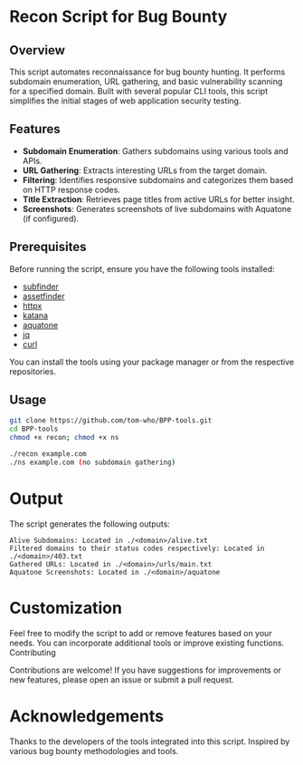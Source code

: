 # Recon Script for Bug Bounty

## Overview
This script automates reconnaissance for bug bounty hunting. It performs subdomain enumeration, URL gathering, and basic vulnerability scanning for a specified domain. Built with several popular CLI tools, this script simplifies the initial stages of web application security testing.

## Features
- **Subdomain Enumeration**: Gathers subdomains using various tools and APIs.
- **URL Gathering**: Extracts interesting URLs from the target domain.
- **Filtering**: Identifies responsive subdomains and categorizes them based on HTTP response codes.
- **Title Extraction**: Retrieves page titles from active URLs for better insight.
- **Screenshots**: Generates screenshots of live subdomains with Aquatone (if configured).

## Prerequisites
Before running the script, ensure you have the following tools installed:
- [subfinder](https://github.com/projectdiscovery/subfinder)
- [assetfinder](https://github.com/tomnomnom/assetfinder)
- [httpx](https://github.com/projectdiscovery/httpx)
- [katana](https://github.com/projectdiscovery/katana)
- [aquatone](https://github.com/michenriksen/aquatone)
- [jq](https://stedolan.github.io/jq/)
- [curl](https://curl.se/)

You can install the tools using your package manager or from the respective repositories.

## Usage
   ```bash
   git clone https://github.com/tom-who/BPP-tools.git
   cd BPP-tools
   chmod +x recon; chmod +x ns

   ./recon example.com
   ./ns example.com (no subdomain gathering)
```

# Output

The script generates the following outputs:

    Alive Subdomains: Located in ./<domain>/alive.txt
    Filtered domains to their status codes respectively: Located in ./<domain>/403.txt
    Gathered URLs: Located in ./<domain>/urls/main.txt
    Aquatone Screenshots: Located in ./<domain>/aquatone

# Customization

Feel free to modify the script to add or remove features based on your needs. You can incorporate additional tools or improve existing functions.
Contributing

Contributions are welcome! If you have suggestions for improvements or new features, please open an issue or submit a pull request.

# Acknowledgements

Thanks to the developers of the tools integrated into this script.
Inspired by various bug bounty methodologies and tools.
